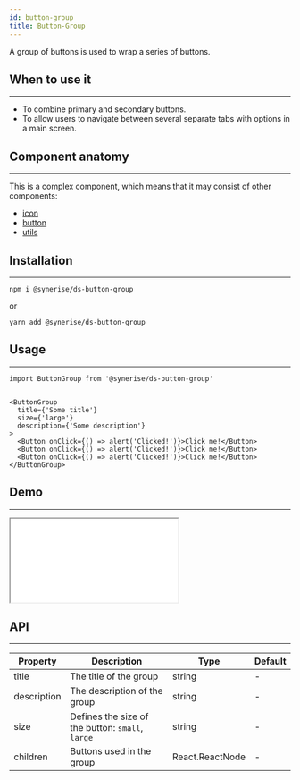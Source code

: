 ```yaml
---
id: button-group
title: Button-Group
---
```


A group of buttons is used to wrap a series of buttons.

## When to use it

---

- To combine primary and secondary buttons.
- To allow users to navigate between several separate tabs with options in a main screen.

## Component anatomy

---

This is a complex component, which means that it may consist of other components:

- [icon](/docs/components/icon/)
- [button](/docs/components/button/)
- [utils](/docs/components/utils/)

## Installation

---

```
npm i @synerise/ds-button-group
```

or

```
yarn add @synerise/ds-button-group
```

## Usage

---

```
import ButtonGroup from '@synerise/ds-button-group'


<ButtonGroup
  title={'Some title'}
  size={'large'}
  description={'Some description'}
>
  <Button onClick={() => alert('Clicked!')}>Click me!</Button>
  <Button onClick={() => alert('Clicked!')}>Click me!</Button>
  <Button onClick={() => alert('Clicked!')}>Click me!</Button>
</ButtonGroup>

```

## Demo

---

<iframe src="/storybook-static/iframe.html?id=components-buttongroup--default"></iframe>

## API

---

| Property    | Description                                      | Type            | Default |
| ----------- | ------------------------------------------------ | --------------- | ------- |
| title       | The title of the group                           | string          | -       |
| description | The description of the group                     | string          | -       |
| size        | Defines the size of the button: `small`, `large` | string          | -       |
| children    | Buttons used in the group                        | React.ReactNode | -       |
